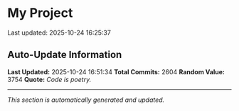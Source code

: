 # My Project


Last updated: 2025-10-24 16:25:37



















































































































































































































































































































































































































































































































































































































































































































































































































































































































































































































































































































































































































































































































































































































































































































































































































































































































































































































































































































































































































































































































































































































































































































































































































































































































































































































































































































































































































































































































































































































































































































## Auto-Update Information

**Last Updated:** 2025-10-24 16:51:34
**Total Commits:** 2604
**Random Value:** 3754
**Quote:** _Code is poetry._

---
_This section is automatically generated and updated._